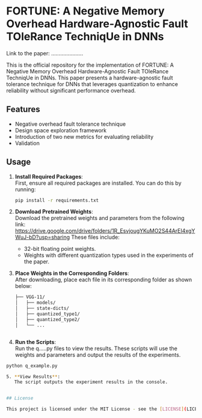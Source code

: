 # FORTUNE: A Negative Memory Overhead Hardware-Agnostic Fault TOleRance TechniqUe in DNNs

Link to the paper: .....................

This is the official repository for the implementation of FORTUNE: A Negative Memory Overhead Hardware-Agnostic Fault TOleRance TechniqUe in DNNs. This paper presents a hardware-agnostic fault tolerance technique for DNNs that leverages quantization to enhance reliability without significant performance overhead.

## Features
- Negative overhead fault tolerance technique
- Design space exploration framework
- Introduction of two new metrics for evaluating reliability
- Validation


## Usage

1. **Install Required Packages**:  
   First, ensure all required packages are installed. You can do this by running:

   ```bash
   pip install -r requirements.txt


2. **Download Pretrained Weights**:    
   Download the pretrained weights and parameters from the following link: https://drive.google.com/drive/folders/1R_EsvjougYKuMO2S44ArEI4xgYWuJ-bD?usp=sharing
   These files include:

   - 32-bit floating point weights.
   - Weights with different quantization types used in the experiments of the paper.

3. **Place Weights in the Corresponding Folders**:   
   After downloading, place each file in its corresponding folder as shown below:   

   ```bash
   ├── VGG-11/
   │   ├── models/
   │   ├── state-dicts/
   │   ├── quantized_type1/
   │   ├── quantized_type2/
   │   └── ...



4. **Run the Scripts**:   
   Run the q.....py files to view the results.  These scripts will use the weights and parameters and output the results of the experiments.   

```bash
python q_example.py

5. **View Results**:   
   The script outputs the experiment results in the console.


## License

This project is licensed under the MIT License - see the [LICENSE](LICENSE) file for details.

